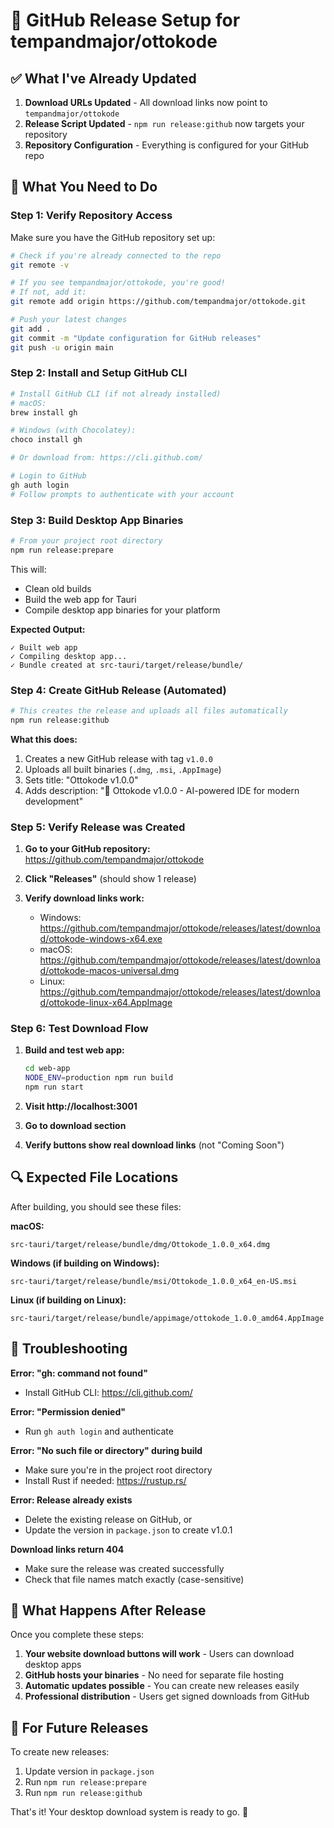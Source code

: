 # 🚀 GitHub Release Setup for tempandmajor/ottokode

## ✅ **What I've Already Updated**

1. **Download URLs Updated** - All download links now point to `tempandmajor/ottokode`
2. **Release Script Updated** - `npm run release:github` now targets your repository
3. **Repository Configuration** - Everything is configured for your GitHub repo

## 🔧 **What You Need to Do**

### **Step 1: Verify Repository Access**

Make sure you have the GitHub repository set up:

```bash
# Check if you're already connected to the repo
git remote -v

# If you see tempandmajor/ottokode, you're good!
# If not, add it:
git remote add origin https://github.com/tempandmajor/ottokode.git

# Push your latest changes
git add .
git commit -m "Update configuration for GitHub releases"
git push -u origin main
```

### **Step 2: Install and Setup GitHub CLI**

```bash
# Install GitHub CLI (if not already installed)
# macOS:
brew install gh

# Windows (with Chocolatey):
choco install gh

# Or download from: https://cli.github.com/

# Login to GitHub
gh auth login
# Follow prompts to authenticate with your account
```

### **Step 3: Build Desktop App Binaries**

```bash
# From your project root directory
npm run release:prepare
```

This will:
- Clean old builds
- Build the web app for Tauri
- Compile desktop app binaries for your platform

**Expected Output:**
```
✓ Built web app
✓ Compiling desktop app...
✓ Bundle created at src-tauri/target/release/bundle/
```

### **Step 4: Create GitHub Release (Automated)**

```bash
# This creates the release and uploads all files automatically
npm run release:github
```

**What this does:**
1. Creates a new GitHub release with tag `v1.0.0`
2. Uploads all built binaries (`.dmg`, `.msi`, `.AppImage`)
3. Sets title: "Ottokode v1.0.0"
4. Adds description: "🎉 Ottokode v1.0.0 - AI-powered IDE for modern development"

### **Step 5: Verify Release was Created**

1. **Go to your GitHub repository:**
   https://github.com/tempandmajor/ottokode

2. **Click "Releases"** (should show 1 release)

3. **Verify download links work:**
   - Windows: https://github.com/tempandmajor/ottokode/releases/latest/download/ottokode-windows-x64.exe
   - macOS: https://github.com/tempandmajor/ottokode/releases/latest/download/ottokode-macos-universal.dmg
   - Linux: https://github.com/tempandmajor/ottokode/releases/latest/download/ottokode-linux-x64.AppImage

### **Step 6: Test Download Flow**

1. **Build and test web app:**
   ```bash
   cd web-app
   NODE_ENV=production npm run build
   npm run start
   ```

2. **Visit http://localhost:3001**
3. **Go to download section**
4. **Verify buttons show real download links** (not "Coming Soon")

## 🔍 **Expected File Locations**

After building, you should see these files:

**macOS:**
```
src-tauri/target/release/bundle/dmg/Ottokode_1.0.0_x64.dmg
```

**Windows (if building on Windows):**
```
src-tauri/target/release/bundle/msi/Ottokode_1.0.0_x64_en-US.msi
```

**Linux (if building on Linux):**
```
src-tauri/target/release/bundle/appimage/ottokode_1.0.0_amd64.AppImage
```

## 🚨 **Troubleshooting**

**Error: "gh: command not found"**
- Install GitHub CLI: https://cli.github.com/

**Error: "Permission denied"**
- Run `gh auth login` and authenticate

**Error: "No such file or directory" during build**
- Make sure you're in the project root directory
- Install Rust if needed: https://rustup.rs/

**Error: Release already exists**
- Delete the existing release on GitHub, or
- Update the version in `package.json` to create v1.0.1

**Download links return 404**
- Make sure the release was created successfully
- Check that file names match exactly (case-sensitive)

## 🎯 **What Happens After Release**

Once you complete these steps:

1. **Your website download buttons will work** - Users can download desktop apps
2. **GitHub hosts your binaries** - No need for separate file hosting
3. **Automatic updates possible** - You can create new releases easily
4. **Professional distribution** - Users get signed downloads from GitHub

## 🔄 **For Future Releases**

To create new releases:

1. Update version in `package.json`
2. Run `npm run release:prepare`
3. Run `npm run release:github`

That's it! Your desktop download system is ready to go. 🚀
